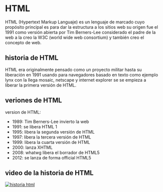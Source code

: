 # HTML

HTML (Hypertext Markup Languaje) es un lenguaje de marcado cuyo propósito principal es para dar la estructura a los sitios web
su origen fue el 1991 como versión abierta por Tim Berners-Lee considerado el padre de la web a la creo la W3C (world wide web consortium)
y también creo el concepto de web.

## historia de HTML

HTML era originalmente pensado como un proyecto militar hasta su liberación en 1991 usando para navegadores basado en texto como ejemplo lynx
con la llega mosaic, netscape y internet explorer se se empieza a liberar la primera versión de HTML.

## veriones de HTML
version de HTML:
  - 1989: Tim Berners-Lee invierto la web
  - 1991: se libera HTML 1
  - 1995: libera la segunda versión de HTML
  - 1997: libera la tercera versión de HTML
  - 1999: libera la cuarta versión de HTML
  - 2000: lanza XHTML
  - 2008: whatwg libera el borrador de HTML5
  - 2012: se lanza de forma official HTML5
  
## video de la historia de HTML
[![historia html](http://img.youtube.com/vi/x5zTkxxHN2w/0.jpg)](https://youtu.be/x5zTkxxHN2w)